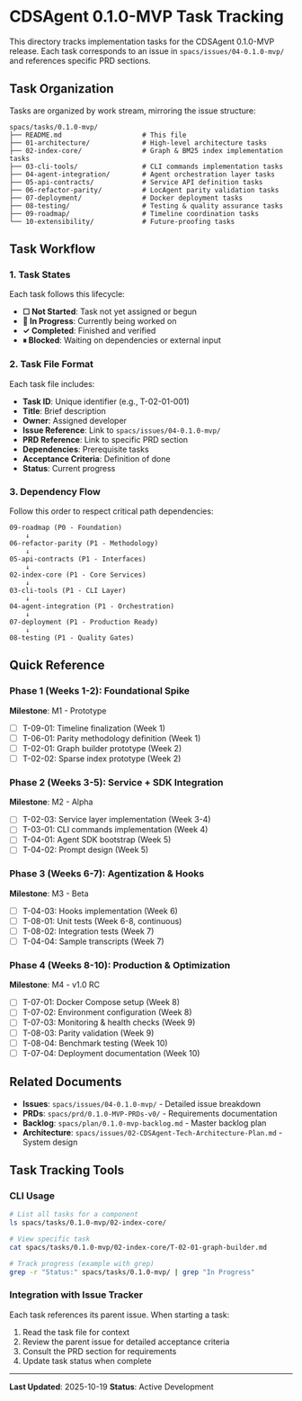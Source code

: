 # CDSAgent 0.1.0-MVP Task Tracking

This directory tracks implementation tasks for the CDSAgent 0.1.0-MVP release. Each task corresponds to an issue in `spacs/issues/04-0.1.0-mvp/` and references specific PRD sections.

## Task Organization

Tasks are organized by work stream, mirroring the issue structure:

```tree
spacs/tasks/0.1.0-mvp/
├── README.md                    # This file
├── 01-architecture/             # High-level architecture tasks
├── 02-index-core/               # Graph & BM25 index implementation tasks
├── 03-cli-tools/                # CLI commands implementation tasks
├── 04-agent-integration/        # Agent orchestration layer tasks
├── 05-api-contracts/            # Service API definition tasks
├── 06-refactor-parity/          # LocAgent parity validation tasks
├── 07-deployment/               # Docker deployment tasks
├── 08-testing/                  # Testing & quality assurance tasks
├── 09-roadmap/                  # Timeline coordination tasks
└── 10-extensibility/            # Future-proofing tasks
```

## Task Workflow

### 1. Task States

Each task follows this lifecycle:

- **☐ Not Started**: Task not yet assigned or begun
- **🔨 In Progress**: Currently being worked on
- **✓ Completed**: Finished and verified
- **⏸ Blocked**: Waiting on dependencies or external input

### 2. Task File Format

Each task file includes:

- **Task ID**: Unique identifier (e.g., T-02-01-001)
- **Title**: Brief description
- **Owner**: Assigned developer
- **Issue Reference**: Link to `spacs/issues/04-0.1.0-mvp/`
- **PRD Reference**: Link to specific PRD section
- **Dependencies**: Prerequisite tasks
- **Acceptance Criteria**: Definition of done
- **Status**: Current progress

### 3. Dependency Flow

Follow this order to respect critical path dependencies:

```text
09-roadmap (P0 - Foundation)
    ↓
06-refactor-parity (P1 - Methodology)
    ↓
05-api-contracts (P1 - Interfaces)
    ↓
02-index-core (P1 - Core Services)
    ↓
03-cli-tools (P1 - CLI Layer)
    ↓
04-agent-integration (P1 - Orchestration)
    ↓
07-deployment (P1 - Production Ready)
    ↓
08-testing (P1 - Quality Gates)
```

## Quick Reference

### Phase 1 (Weeks 1-2): Foundational Spike

**Milestone**: M1 - Prototype

- [ ] T-09-01: Timeline finalization (Week 1)
- [ ] T-06-01: Parity methodology definition (Week 1)
- [ ] T-02-01: Graph builder prototype (Week 2)
- [ ] T-02-02: Sparse index prototype (Week 2)

### Phase 2 (Weeks 3-5): Service + SDK Integration

**Milestone**: M2 - Alpha

- [ ] T-02-03: Service layer implementation (Week 3-4)
- [ ] T-03-01: CLI commands implementation (Week 4)
- [ ] T-04-01: Agent SDK bootstrap (Week 5)
- [ ] T-04-02: Prompt design (Week 5)

### Phase 3 (Weeks 6-7): Agentization & Hooks

**Milestone**: M3 - Beta

- [ ] T-04-03: Hooks implementation (Week 6)
- [ ] T-08-01: Unit tests (Week 6-8, continuous)
- [ ] T-08-02: Integration tests (Week 7)
- [ ] T-04-04: Sample transcripts (Week 7)

### Phase 4 (Weeks 8-10): Production & Optimization

**Milestone**: M4 - v1.0 RC

- [ ] T-07-01: Docker Compose setup (Week 8)
- [ ] T-07-02: Environment configuration (Week 8)
- [ ] T-07-03: Monitoring & health checks (Week 9)
- [ ] T-08-03: Parity validation (Week 9)
- [ ] T-08-04: Benchmark testing (Week 10)
- [ ] T-07-04: Deployment documentation (Week 10)

## Related Documents

- **Issues**: `spacs/issues/04-0.1.0-mvp/` - Detailed issue breakdown
- **PRDs**: `spacs/prd/0.1.0-MVP-PRDs-v0/` - Requirements documentation
- **Backlog**: `spacs/plan/0.1.0-mvp-backlog.md` - Master backlog plan
- **Architecture**: `spacs/issues/02-CDSAgent-Tech-Architecture-Plan.md` - System design

## Task Tracking Tools

### CLI Usage

```bash
# List all tasks for a component
ls spacs/tasks/0.1.0-mvp/02-index-core/

# View specific task
cat spacs/tasks/0.1.0-mvp/02-index-core/T-02-01-graph-builder.md

# Track progress (example with grep)
grep -r "Status:" spacs/tasks/0.1.0-mvp/ | grep "In Progress"
```

### Integration with Issue Tracker

Each task references its parent issue. When starting a task:

1. Read the task file for context
2. Review the parent issue for detailed acceptance criteria
3. Consult the PRD section for requirements
4. Update task status when complete

---

**Last Updated**: 2025-10-19
**Status**: Active Development
